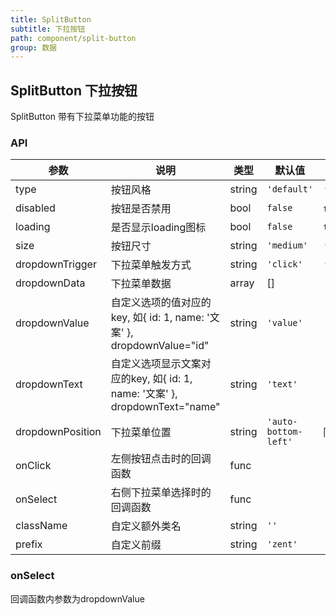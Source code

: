 ```yaml
---
title: SplitButton
subtitle: 下拉按钮
path: component/split-button
group: 数据
---
```


## SplitButton 下拉按钮

SplitButton 带有下拉菜单功能的按钮

### API

| 参数             	 	| 说明                          | 类型                | 默认值       		 | 备选值           							  			         |
| ------------------ | ----------------- | ----------------- | -----------------  | -------------------|
| type | 按钮风格 | string | `'default'` | `'primary'`、`'danger'`、`'success'`、`'secondary'` |
| disabled | 按钮是否禁用 | bool | `false` | `true`、`false` |
| loading | 是否显示loading图标 | bool | `false` | `true`, `false` |
| size | 按钮尺寸 | string | `'medium'`  | `'large'`、`'medium'`、`'small'`  |
| dropdownTrigger | 下拉菜单触发方式 | string | `'click'` | `'click'`、`'hover'` |
| dropdownData | 下拉菜单数据 | array | [] | |
| dropdownValue | 自定义选项的值对应的key, 如{ id: 1, name: '文案' }, dropdownValue="id" | string | `'value'` | |
| dropdownText | 自定义选项显示文案对应的key, 如{ id: 1, name: '文案' }, dropdownText="name" | string | `'text'` | |
| dropdownPosition | 下拉菜单位置 | string | `'auto-bottom-left'` | 同Pop中的position |
| onClick | 左侧按钮点击时的回调函数 | func | | |
| onSelect | 右侧下拉菜单选择时的回调函数 | func | | |
| className          | 自定义额外类名                  | string              | `''`						 |      |
| prefix             | 自定义前缀                     | string              | `'zent'`				|	    |

### onSelect

回调函数内参数为dropdownValue
